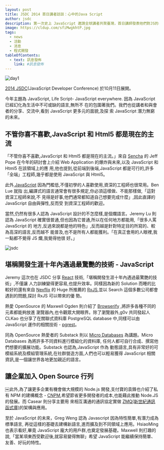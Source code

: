 ```yaml
---
layout: post
title: JSDC 2014 首日講者訪談：心中的Java Script
author: jsdc
description: 第一次史上 JavaScript 邀請全球講者共聚臺灣，首日講師發表他們對JS的看法
image: https://cldup.com/sfiMwgkhtP.jpg
tags:
  - news
  - 活動
  - 消息
  - 程式開發
tableOfContents:
  - text: 訊息發佈
    link: #訊息發佈
---
```


![day1](https://cldup.com/sfiMwgkhtP.jpg)

[2014 JSDC](http://2014.jsdc.tw/)(JavaScript Developer Conference) 於10月11日展開。

今年主題為 JavaScript, Life Script- JavaScript everywhere. 因為 JavaScript 已經幻化為生活中不可或缺的語言,無所不 在的包圍著我們。我們也從講者和與會者的分享、交流中,看到 JavaScript 更多元的面貌,及探 索 JavaScript 潛力無窮的未來。

## 不管你喜不喜歡,JavaScript 和 Html5 都是現在的主流

「不管你喜不喜歡,JavaScript 和 Html5 都是現在的主流。」來自 [Sencha](http://www.sencha.com/) 的 Jeff Pope 在今年的研討會上介紹 Web Application 的爆炸與未來,以及 JavaScript 和 Html5 在該領域上的應 用,他也提到,從前端到後端,JavaScript 都是可行的,許多「全端」工程師,幾乎都是使用 JavaScript 與 Html5。

此外,[JavaScript](http://jsdc.tw/) 因為門檻低,不僅初學的人喜歡使用,資深的工程師也很常用。Ben Lue 就指 出,編譯式的語言通常會有很多規定,你必須這樣做、不能那樣做,「這對資深工程師來說,不 見得是好事,他們通常都知道自己想要完成什麼」,因此直譯的 JavaScript 自由與彈性,反而受 到資深工程師的歡迎。

當然,仍然有很多人認為 JavaScript 設計的不怎麼樣,是個爛語言。Jeremy Lu 則認為 JavaScript 確實很普通,但也因為它普通,所以在任何地方都能用,「很多人罵 JavaScript 的 地方,反過來說都是他的特色」,反而越是針對特定目的所寫的、較為高深的語言,反而越不 能普及,也不是所有人都能獲利。「在真正會用的人眼裡,我一點都不覺得 JS 爛,我覺得他很 好。」

![jsdc](https://cldup.com/ccwGjXxdW6.jpg)

## 堪稱開發生涯十年內遇過最驚艷的技術 - JavaScript

Jeremy 這次也在 JSDC 分享 [React](http://facebook.github.io/react/) 技術,「堪稱開發生涯十年內遇過最驚艷的技術」,不僅讓 人力訓練變得更容易,也提升效率。同樣因為新的 Solution 而睡的比較好的還有來自 [Nexflix](https://www.netflix.com/global) 的 Huge 所推薦的 [RxJS](https://github.com/Reactive-Extensions/RxJS),並以 Search 這個多數公司都會遇到的問題,探討 RxJS 可以帶來的優 勢。

熱愛 OpenSource 的 Maxwell Ogden 則介紹了 [Browserify](http://browserify.org/) ,將許多各種不同的元素都能夠放進 瀏覽器內,也令觀眾大開眼界。除了瀏覽器外,g0v 共同發起人 CLKao 也分享了在關聯式資料庫 PostgreSQL database 中,同樣可以由 JavaScript 運作的相關技術 - [pgrest](http://pgre.st/)。

同為 OpenSource 熱愛者的 Substack 則以 [Micro Databases](https://github.com/substack/forkdb) 為講題。Micro Databases 為將許多不同資料進行模組化的資料庫, 任何人都可自行合成、撰寫他們想要的擴展功能。Substack 也認為,JavaScript 作為 動態語言,具有非常好的可模組系統及模組管理系統,在社群營造方面,人們也可以輕易獲得 JavaScript 相關資訊,是一個讓世界各地更加親近的語言。

## 讓企業加入 Open Source 行列

￼此外,為了讓更多企業有機會做大規模的 Node.js 開發,支付寶的袁鋒也介紹了私有 NPM 的建構概念 - [CNPM](http://cnpmjs.org/),希望節省更多開發者的成本,也能藉此推動 Node.JS 的發展。而 Casear 則分享主要用 來相互溝通的通訊協定實做 [ZMQ(新世紀通訊函式庫)](https://github.com/zeromq)的架構與應用。

至於 JavaScript 的未來，Greg Weng 認為 Javascript 因為特性簡單,有潛力成為標準語言, 再從這樣的基礎去建構新語言,進而擴及到不同領域上應用。HsiaoMing 也表示看好,畢竟 JavaScript 龐大的用戶群,也奠定發展基礎。Maxwell 則打趣的說,「當某項東西受歡迎後,就容易變得無聊」希望 JavaScript 能繼續保持簡單、友善、好玩的特性。
